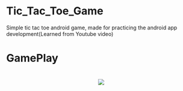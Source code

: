# Tic_Tac_Toe_Game

Simple tic tac toe android game, made for practicing the android app development(Learned from Youtube video)



# GamePlay

<h1 align="center">
<img src="https://user-images.githubusercontent.com/25636146/46484328-2e379e00-c817-11e8-8b19-925e1be4c897.gif"/>

</h1>
